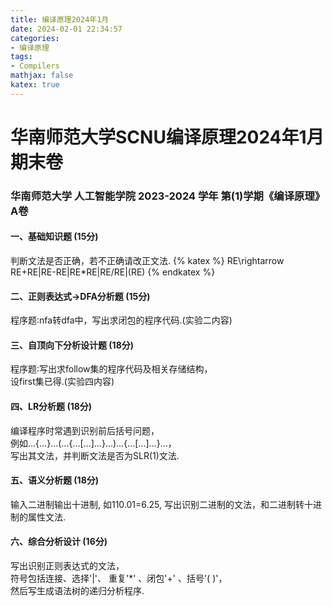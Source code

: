 ```yaml
---
title: 编译原理2024年1月
date: 2024-02-01 22:34:57
categories:
- 编译原理
tags:
- Compilers
mathjax: false
katex: true
---
```


# 华南师范大学SCNU编译原理2024年1月期末卷

###  华南师范大学 人工智能学院 2023-2024 学年 第(1)学期《编译原理》A卷

<!-- more-->
#### 一、基础知识题 (15分)

判断文法是否正确，若不正确请改正文法.
{% katex %}
RE\rightarrow RE+RE|RE-RE|RE*RE|RE/RE|(RE)
{% endkatex %}

#### 二、正则表达式->DFA分析题 (15分)

程序题∶nfa转dfa中，写出求闭包的程序代码.(实验二内容)

#### 三、自顶向下分析设计题 (18分)

程序题∶写出求follow集的程序代码及相关存储结构，  
设first集已得.(实验四内容)

#### 四、LR分析题 (18分)

编译程序时常遇到识别前后括号问题，  
例如…\{…\}…\(…\{…\[…\]…\}…\)…\{…\[…\]…\}…，  
写出其文法，并判断文法是否为SLR(1)文法.

#### 五、语义分析题 (18分)

输入二进制输出十进制, 如110.01=6.25, 写出识别二进制的文法，和二进制转十进制的属性文法.

#### 六、综合分析设计 (16分)

写出识别正则表达式的文法，  
符号包括连接、选择'|'、 重复'\*' 、闭包'+' 、括号'( )'，  
然后写生成语法树的递归分析程序.
